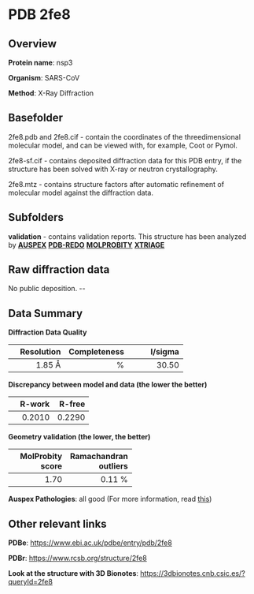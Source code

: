# PDB 2fe8

## Overview

**Protein name**: nsp3

**Organism**: SARS-CoV

**Method**: X-Ray Diffraction

## Basefolder

2fe8.pdb and 2fe8.cif - contain the coordinates of the threedimensional molecular model, and can be viewed with, for example, Coot or Pymol.

2fe8-sf.cif - contains deposited diffraction data for this PDB entry, if the structure has been solved with X-ray or neutron crystallography.

2fe8.mtz - contains structure factors after automatic refinement of molecular model against the diffraction data.

## Subfolders





**validation** - contains validation reports. This structure has been analyzed by [**AUSPEX**](https://github.com/thorn-lab/coronavirus_structural_task_force/tree/master/pdb/nsp3/SARS-CoV/2fe8/validation/auspex) [**PDB-REDO**](https://github.com/thorn-lab/coronavirus_structural_task_force/tree/master/pdb/nsp3/SARS-CoV/2fe8/validation/pdb-redo) [**MOLPROBITY**](https://github.com/thorn-lab/coronavirus_structural_task_force/tree/master/pdb/nsp3/SARS-CoV/2fe8/validation/molprobity) [**XTRIAGE**](https://github.com/thorn-lab/coronavirus_structural_task_force/blob/master/pdb/nsp3/SARS-CoV/2fe8/validation/Xtriage_output.log) 

## Raw diffraction data

No public deposition. --<br> 

## Data Summary
**Diffraction Data Quality**

|   | Resolution | Completeness| I/sigma |
|---|-------------:|----------------:|--------------:|
|   |1.85 Å|      %|<img width=50/>30.50|

**Discrepancy between model and data (the lower the better)**

|   | **R-work**| **R-free**   
|---|-------------:|----------------:|           
||  0.2010|  0.2290|

**Geometry validation (the lower, the better)**

|   |**MolProbity<br>score**| **Ramachandran<br>outliers** 
|---|-------------:|----------------:|
||  1.70|  0.11 %|

**Auspex Pathologies**: all good (For more information, read [this](https://github.com/thorn-lab/coronavirus_structural_task_force/blob/master/pdb/nsp3/SARS-CoV/2fe8/validation/auspex/2fe8_auspex_comments.txt))

 



## Other relevant links 
**PDBe**:  https://www.ebi.ac.uk/pdbe/entry/pdb/2fe8
 
**PDBr**: https://www.rcsb.org/structure/2fe8 

**Look at the structure with 3D Bionotes**: https://3dbionotes.cnb.csic.es/?queryId=2fe8

